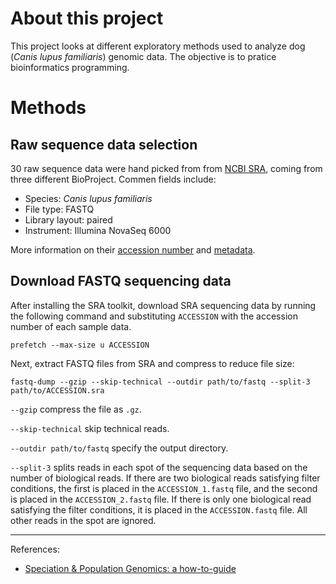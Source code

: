 # About this project

This project looks at different exploratory methods used to analyze dog (_Canis lupus familiaris_) genomic data. The objective is to pratice bioinformatics programming.

# Methods

## Raw sequence data selection

30 raw sequence data were hand picked from from [NCBI SRA](https://www.ncbi.nlm.nih.gov/sra), coming from three different BioProject.
Commen fields include:
- Species: _Canis lupus familiaris_
- File type: FASTQ
- Library layout: paired
- Instrument: Illumina NovaSeq 6000

More information on their [accession number](SRR_Acc_List.txt) and [metadata](SraRunTable.csv).

## Download FASTQ sequencing data

After installing the SRA toolkit, download SRA sequencing data by running the following command and substituting `ACCESSION` with the accession number of each sample data.

`prefetch --max-size u ACCESSION`

Next, extract FASTQ files from SRA and compress to reduce file size:

`fastq-dump --gzip --skip-technical --outdir path/to/fastq --split-3 path/to/ACCESSION.sra`

`--gzip` compress the file as `.gz`.

`--skip-technical` skip technical reads.

`--outdir path/to/fastq` specify the output directory.

`--split-3` splits reads in each spot of the sequencing data based on the number of biological reads. If there are two biological reads satisfying filter conditions, the first is placed in the `ACCESSION_1.fastq` file, and the second is placed in the `ACCESSION_2.fastq` file. If there is only one biological read satisfying the filter conditions, it is placed in the `ACCESSION.fastq` file. All other reads in the spot are ignored.

---
References:
- [Speciation & Population Genomics: a how-to-guide](https://speciationgenomics.github.io/)
